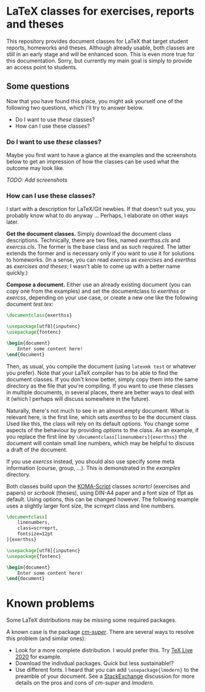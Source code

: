 # LaTeX classes for exercises, reports and theses

This repository provides document classes for LaTeX that target student reports, homeworks and theses. Although already usable, both classes are still in an early stage and will be enhanced soon. This is even more true for this documentation. Sorry, but currently my main goal is simply to provide an access point to students.

## Some questions

Now that you have found this place, you might ask yourself one of the following two questions, which I'll try to answer below.

- Do I want to use _these_ classes?
- How can I use these classes?

### Do I want to use _these_ classes?

Maybe you first want to have a glance at the examples and the screenshots below to get an impression of how the classes can be used what the outcome may look like.

_TODO: Add screenshots_

### How can I use these classes?

I start with a description for LaTeX/Git newbies. If that doesn't suit you, you probably know what to do anyway ... Perhaps, I elaborate on other ways later.

**Get the document classes.** Simply download the document class descriptions. Technically, there are two files, named _exerthss.cls_ and _exercss.cls_. The former is the base class and as such required. The latter extends the former and is necessary only if you want to use it for solutions to homeworks. (In a sense, you can read _exercss_ as _exercises_ and _exerthss_ as _exercises and theses_; I wasn't able to come up with a better name quickly.)

**Compose a document.** Either use an already existing document (you can copy one from the examples) and set the documentclass to _exerthss_ or _exercss_, depending on your use case, or create a new one like the following document _test.tex_:

```tex
\documentclass{exerthss}

\usepackage[utf8]{inputenc}
\usepackage{fontenc}

\begin{document}
	Enter some content here!
\end{document}
```

Then, as usual, you compile the document (using `latexmk test` or whatever you prefer). Note that your LaTeX compiler has to be able to find the document classes. If you don't know better, simply copy them into the same directory as the file that you're compiling. If you want to use these classes in multiple documents, in several places, there are better ways to deal with it (which I perhaps will discuss somewhere in the future).

Naturally, there's not much to see in an almost empty document. What is relevant here, is the first line, which sets _exerthss_ to be the document class. Used like this,  the class will rely on its default options. You change some aspects of the behaviour by providing _options_ to the class. As an example, if you replace the first line by `\documentclass[linenumbers]{exerthss}` the document will contain small line numbers, which may be helpful to discuss a draft of the document.

If you use _exercss_ instead, you should also use specify some meta information (course, group, ...). This is demonstrated in the _examples_ directory.

Both classes build upon the [KOMA-Script](https://www.komascript.de) classes _scrartcl_ (exercises and papers) or _scrbook_ (theses), using DIN-A4 paper and a font size of 11pt as default. Using options, this can be changed however. The following example uses a slightly larger font size, the _scrreprt_ class and line numbers.

```tex
\documentclass[
	linenumbers,
	class=scrreprt,
	fontsize=12pt
]{exerthss}

\usepackage[utf8]{inputenc}
\usepackage{fontenc}

\begin{document}
	Enter some content here!
\end{document}
```

# Known problems

Some LaTeX distributions may be missing some required packages.

A known case is the package [_cm-super_](https://ctan.org/pkg/cm-super). There are several ways to resolve this problem (and similar ones):

- Look for a more complete distribution. I would prefer this. Try [TeX Live 2020](https://www.tug.org/texlive/) for example.
- Download the indivdual packages. Quick but less sustainable!?
- Use different fonts. I heard that you can add `\usepackage{lmodern}` to the preamble of your document. See a [StackExchange](https://tex.stackexchange.com/questions/1390/latin-modern-vs-cm-super) discussion for more details on the pros and cons of _cm-super_ and _lmodern_.
